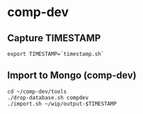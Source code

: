 # comp-dev

## Capture TIMESTAMP
```
export TIMESTAMP=`timestamp.sh`
```

## Import to Mongo (comp-dev)
```
cd ~/comp-dev/tools
./drop-database.sh compdev
./import.sh ~/wip/output-$TIMESTAMP
```
